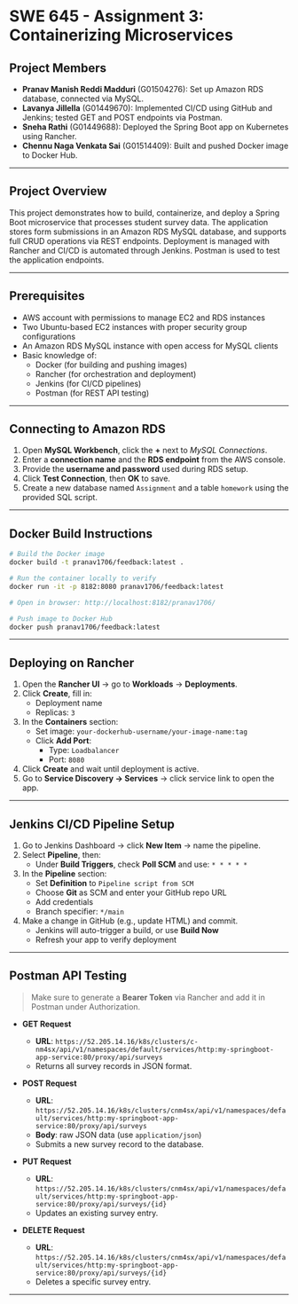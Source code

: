 # SWE 645 - Assignment 3: Containerizing Microservices

##  Project Members

- **Pranav Manish Reddi Madduri** (G01504276): Set up Amazon RDS database, connected via MySQL.
- **Lavanya Jillella** (G01449670): Implemented CI/CD using GitHub and Jenkins; tested GET and POST endpoints via Postman.
- **Sneha Rathi** (G01449688): Deployed the Spring Boot app on Kubernetes using Rancher.
- **Chennu Naga Venkata Sai** (G01514409): Built and pushed Docker image to Docker Hub.

---

## Project Overview

This project demonstrates how to build, containerize, and deploy a Spring Boot microservice that processes student survey data. The application stores form submissions in an Amazon RDS MySQL database, and supports full CRUD operations via REST endpoints. Deployment is managed with Rancher and CI/CD is automated through Jenkins. Postman is used to test the application endpoints.

---

## Prerequisites

- AWS account with permissions to manage EC2 and RDS instances
- Two Ubuntu-based EC2 instances with proper security group configurations
- An Amazon RDS MySQL instance with open access for MySQL clients
- Basic knowledge of:
  - Docker (for building and pushing images)
  - Rancher (for orchestration and deployment)
  - Jenkins (for CI/CD pipelines)
  - Postman (for REST API testing)

---

## Connecting to Amazon RDS

1. Open **MySQL Workbench**, click the **+** next to *MySQL Connections*.
2. Enter a **connection name** and the **RDS endpoint** from the AWS console.
3. Provide the **username and password** used during RDS setup.
4. Click **Test Connection**, then **OK** to save.
5. Create a new database named `Assignment` and a table `homework` using the provided SQL script.

---

## Docker Build Instructions

```bash
# Build the Docker image
docker build -t pranav1706/feedback:latest .

# Run the container locally to verify
docker run -it -p 8182:8080 pranav1706/feedback:latest

# Open in browser: http://localhost:8182/pranav1706/

# Push image to Docker Hub
docker push pranav1706/feedback:latest
```

---

## Deploying on Rancher

1. Open the **Rancher UI** → go to **Workloads** → **Deployments**.
2. Click **Create**, fill in:
   - Deployment name
   - Replicas: `3`
3. In the **Containers** section:
   - Set image: `your-dockerhub-username/your-image-name:tag`
   - Click **Add Port**:
     - Type: `Loadbalancer`
     - Port: `8080`
4. Click **Create** and wait until deployment is active.
5. Go to **Service Discovery → Services** → click service link to open the app.

---

## Jenkins CI/CD Pipeline Setup

1. Go to Jenkins Dashboard → click **New Item** → name the pipeline.
2. Select **Pipeline**, then:
   - Under **Build Triggers**, check **Poll SCM** and use: `* * * * *`
3. In the **Pipeline** section:
   - Set **Definition** to `Pipeline script from SCM`
   - Choose **Git** as SCM and enter your GitHub repo URL
   - Add credentials
   - Branch specifier: `*/main`
4. Make a change in GitHub (e.g., update HTML) and commit.
   - Jenkins will auto-trigger a build, or use **Build Now**
   - Refresh your app to verify deployment

---

## Postman API Testing

> Make sure to generate a **Bearer Token** via Rancher and add it in Postman under Authorization.

- **GET Request**
  - **URL**: `https://52.205.14.16/k8s/clusters/c-nm4sx/api/v1/namespaces/default/services/http:my-springboot-app-service:80/proxy/api/surveys`
  - Returns all survey records in JSON format.

- **POST Request**
  - **URL**: `https://52.205.14.16/k8s/clusters/cnm4sx/api/v1/namespaces/default/services/http:my-springboot-app-service:80/proxy/api/surveys`
  - **Body**: raw JSON data (use `application/json`)
  - Submits a new survey record to the database.

- **PUT Request**
  - **URL**: `https://52.205.14.16/k8s/clusters/cnm4sx/api/v1/namespaces/default/services/http:my-springboot-app-service:80/proxy/api/surveys/{id}`
  - Updates an existing survey entry.

- **DELETE Request**
  - **URL**: `https://52.205.14.16/k8s/clusters/cnm4sx/api/v1/namespaces/default/services/http:my-springboot-app-service:80/proxy/api/surveys/{id}`
  - Deletes a specific survey entry.

---
